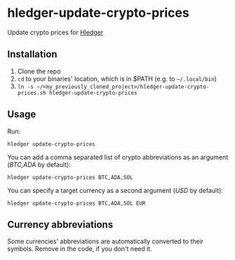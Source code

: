 # hledger-update-crypto-prices

Update crypto prices for [Hledger](https://hledger.org/)

## Installation

1. Clone the repo
2. `cd` to your binaries' location, which is in $PATH (e.g. to `~/.local/bin`)
3. `ln -s ~/<my_previously_cloned_project>/hledger-update-crypto-prices.sh hledger-update-crypto-prices`

## Usage

Run:

```shell
hledger update-crypto-prices
```

You can add a comma separated list of crypto abbreviations as an argument (_BTC,ADA_ by default):

```shell
hledger update-crypto-prices BTC,ADA,SOL
```

You can specify a target currency as a second argument (_USD_ by default):

```shell
hledger update-crypto-prices BTC,ADA,SOL EUR
```

## Currency abbreviations

Some currencies' abbreviations are automatically converted to their symbols. Remove in the code, if you don't need it.
